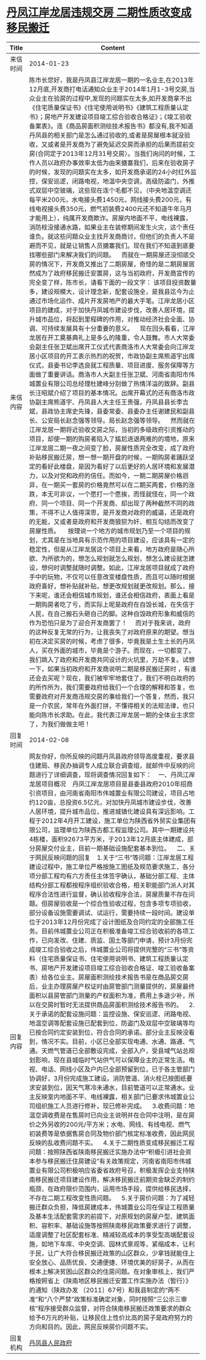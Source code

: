 # <a href="http://www.shangluo.gov.cn/zmhd/ldxxxx.jsp?urltype=leadermail.LeaderMailContentUrl&wbtreeid=1112&leadermailid=2247">丹凤江岸龙居违规交房   二期性质改变成移民搬迁</a>
| Title |                                                                                                                                                                                                                                                                                                                                                                                                                                                                                                                                                                                                                                                                                                                                                                                                                                                                                                                                                                                                     Content                                                                                                                                                                                                                                                                                                                                                                                                                                                                                                                                                                                                                                                                                                                                                                                                                                                                                                                                                                                                     |
|:-----:|-----------------------------------------------------------------------------------------------------------------------------------------------------------------------------------------------------------------------------------------------------------------------------------------------------------------------------------------------------------------------------------------------------------------------------------------------------------------------------------------------------------------------------------------------------------------------------------------------------------------------------------------------------------------------------------------------------------------------------------------------------------------------------------------------------------------------------------------------------------------------------------------------------------------------------------------------------------------------------------------------------------------------------------------------------------------------------------------------------------------------------------------------------------------------------------------------------------------------------------------------------------------------------------------------------------------------------------------------------------------------------------------------------------------------------------------------------------------------------------------------------------------------------------------------------------------------------------------------------------------------------------------------------------------------------------------------------------------------------------------------------------------------------------------------------------------------------------------------------------------------------------------------------------------------------------------------------------------------------------------------------------------|
| 来信时间  | 2014-01-23                                                                                                                                                                                                                                                                                                                                                                                                                                                                                                                                                                                                                                                                                                                                                                                                                                                                                                                                                                                                                                                                                                                                                                                                                                                                                                                                                                                                                                                                                                                                                                                                                                                                                                                                                                                                                                                                                                                                                                                                      |
| 来信内容  | 陈市长您好，我是丹凤县江岸龙居一期的一名业主,在2013年12月底,开发商打电话通知众业主于2014年1月1-3号交房,当众业主在验房的过程中,发现的问题实在太多,如开发商拿不出《住宅质量保证书》《住宅使用说明书》《建筑工程质量认定书》；房地产开发建设项目竣工综合验收合格证》；《竣工验收备案表》。连《商品房面积测绘技术报告书》都没有,我不知道丹凤县的相关部门是怎么通过验收的,或者是房屋根本就没验收，又或者是开发商为了避免延迟交房而承担的后果而提前交房(合同定于2013年12月31号交房）。当我们询问的时候，工作人员以政府办事效率太低为由来搪塞我们，后来在验收房子的时候，发现的问题实在太多，如开发商承诺的24小时红外监控，保安巡逻，闭路电视，地温中央空调，高级防盗门，外推式双层中空玻璃，这些现在连个毛都不见，（中央地温空调还每平米200元，水电接头费1450元，网线接头费200元，有线电视接头费350元，燃气初装费2400元还不知道牛年马月才能用上），纯属开发商欺诈。房屋内地面不平，电线裸露，消防栓没接通水路，如果业主在装修期间发生火灾，这个责任谁负。就这些问题众业主找开发商商讨，但他们的负责人不是避而不见，就是让销售人员搪塞我们。现在我们不知道到底要找哪些部门来解决我们的问题。    而就在一期房屋还没彻底交房的情况下，开发商又推出了二期房屋，奇怪的是二期房屋居然成为了政府移民搬迁安置房，这与当初政府，开发商宣传的完全变了样，陈市长，请看下面的一段文字： 该项目投资数量多，建设规模大，设计理念新，配套设施全，是我县迄今为止通过市场化运作、成片开发房地产的最大手笔。江岸龙居小区项目的建成，对于加快丹凤城市建设步伐，改善人居环境，提升城市品位，将起到里程碑的作用，对推动经济社会全面、协调、可持续发展具有十分重要的意义。    现在回头看看，江岸龙居在开工奠基典礼上是多么的隆重，令人鼓舞。市人大常委会副主任张卫斌出席开工仪式代表商洛市人大常委会向江岸龙居小区项目的开工表示热烈的祝贺，市政协副主席熊道宇出席仪式，县委书记李选良就工程质量、项目进度、服务保障等方面做了重要讲话。商洛市人大副主任张卫斌、河南省南阳市伟城置业有限公司总经理杜建峰分别做了热情洋溢的致辞。副县长汪昭斌介绍了项目的基本情况。出席开幕式的还有商洛市政协副主席熊道宇、丹凤县人大主任王贵强，丹凤县县长李吉斌，县政协主席史先锋，县委常委、县委办主任谢建民和副县长、公安局长赵念强等领导。局长赵念强等领导。    然而就在江岸龙居一期将近验收交房之际，当初的多级政府引资推动的项目，却使一期的购房者陷入了尴尬进退两难的的境地，原来江岸龙居二期一夜之间变了脸，房屋性质完全改变，成了政府补贴移民搬迁房，想一想一期开盘的时候，一期购房者踊跃坚定的看好此楼盘，是因为看好了以后更好的人居环境和发展潜力，以及对党和政府的信任。而如今，一期二期房屋价格迥异，在一期买一套房的价格竟然可以在二期买两套，价格的涨跌，本无可非议，一个愿打一个愿挨，而怪就怪在，同一个政府、同一个项目、同一个开发商、却出现了两种截然不同的政策，不得不让人值得深思，是开发商对政府的威逼，还是政府的无能，又或者是政府和开发商狼狈为奸、相互勾结而改变了房屋性质。     按理说一个地方的城市规划乃至一个项目的规划，尤其是在当地具有示范作用的项目建设，应该具有一定的稳定性，但是从江岸龙居这个项目上来看，地方政府是随心所欲、为所欲为的，想怎么规划就怎么规划，想怎么建设就怎建设，想何时调整就随时调整。如此，江岸龙居项目就成了政府手中的玩物，不仅可以任意改变楼盘性质，而且可以随时根据政府喜好，想补贴就补贴，想更改规划就更改规划。那么，接下来呢，谁还会相信城市规划，谁还会相信政府，表面上看是一期购房者吃了亏，而实际上呢是政府在自毁长城，在失信于人民，在自己搬石头砸自己的脚。这种自毁政府形象和威信的作为恐怕只是为了迎合开发商罢了！     而对于我来说，政府的这种反复无常的行为，让我丧失了对政府原来的期望。想当初在决定买房的时候，考虑了很多，毕竟我是土生土长的丹凤人，买在外面的城市，毕竟是个游子。而现在，一切都变了。我们跳入了政府和开发商共同设计的火坑里，万劫不复。试想一下，如果当初政府和开发商说明二期是移民搬迁房时 ，有谁还会去买呢？现在，我们被牢牢地套住了，我们不明白政府的的所作所为，我们需要政府给我们一个合理的解释和答复，也需要政府对开发商违规交房的事给我们一个答复，然而，我只是一介农民，常年在外面打拼，不懂得相关的法规法律，也只能向陈市长求助。在此，我代表江岸龙居一期的全体业主求您了，为我们做做主吧！ |
| 回复时间  | 2014-02-08                                                                                                                                                                                                                                                                                                                                                                                                                                                                                                                                                                                                                                                                                                                                                                                                                                                                                                                                                                                                                                                                                                                                                                                                                                                                                                                                                                                                                                                                                                                                                                                                                                                                                                                                                                                                                                                                                                                                                                                                      |
| 回复内容  | 网友你好，你所反映的问题丹凤县政府领导高度重视，要求县住建局、移民办抽调专人成立联合调查组，就邮件中反映的问题进行了详细调查，现将调查情况回复如下：    一、丹凤江岸龙居项目概况    丹凤江岸龙居项目是县委县政府2010年招商引资项目，由河南省南阳市伟城置业有限公司建设，项目占地约120亩，总投资6.5亿元，对加快丹凤城市建设步伐，改善人居环境，提升城市品位，推进城镇化建设具有深远影响。工程于2012年4月开工建设，施工单位为陕西省外贸实业集团有限公司，监理单位为陕西古都工程监理公司。其中一期建设共4栋楼，面积92673平方米，于2013年12月底主体建成，部分房屋交付业主，目前一期基础设施配套基本到位。    二、关于网民反映问题的回复    1.关于“三书”等问题：江岸龙居工程建设过程中，施工单位严格按施工图纸及规范要求施工，各分项分部工程均有六方责任主体签字确认，基础分部工程、主体结构分部工程都按程序组织验收合格，相关职能部门派人对其程序合法性进行监督，确认验收程序合法，房屋质量不存在问题。但房屋验收是一个综合性验收过程，包含多项专项验收，部分设备设施需要调试、试运行，需要持续一段时间。建设单位于2013年12月份完成了设计图纸及合同约定的全部施工任务。目前伟城置业公司正在积极准备竣工综合验收前的各项工作，已向发改、住建、质监、国土等部门申请，预计3月份完成竣工综合验收之后，伟城置业公司将提供完整的“三书”等资料（住宅质量保证书、住宅使用说明书、建筑工程质量认定书、房地产开发建设项目竣工综合验收合格证、竣工验收备案表）给各位业主。房屋面积测绘技术报告书是在商品房交房后，业主办理房屋产权证时由房管部门测量提供的，房屋最终面积以县房管部门测量的产权面积为准，费用上多退少补，所以在交房时暂时无法提供商品房面积测绘技术报告书的。    2.关于承诺的配套设施问题：监控设施、保安巡逻、闭路电视、地温空调等配套设施已配套到位，防盗门及双层中空玻璃等均已按合同约定安装到位，符合合同的承诺。部分业主反映没看到，情况不实。目前，小区已全部实现电通、水通、路通、气通。天燃气管道已全部敷设完成，全部入户，受县域气站总规划影响，现在县城临时气站供气可以保障业主的正常生活。电视、电话、网线小区及户内已全部预留到位，已于各主管部门协调好，3月份完成施工建设。消防管道、消火栓已按图纸要求安装到位，因天气寒冷未通水，目前管道可以正常通水。业主反映室内地面不平、电线裸露，相关部门已要求伟城置业公司组织施工人员进行修补，现已修补完成。    3.收费问题：地温空调收费是在售房时已向业主说明并在合同中注明，是在房价之外另收的200元/平方米；水电、网线、有线电视、燃气初装费等是依据售房合同及物价部门核定标准收费，因此网民反映的乱收费问题不实。    4.关于二期性质变成移民搬迁工程问题：按照陕西省陕南移民搬迁实施办法中“积极引进社会资本参与移民搬迁住房建设”有关政策规定，河南省南阳市伟城置业有限公司积极响应省委省政府号召，积极发挥企业支持陕南移民搬迁项目建设作用，解决移民搬迁前期资金缺乏的制约瓶颈，在政府限价范围内，运用市场手段，提供给移民选择，不存在二期工程改变性质问题。    5.关于房价问题：为了减轻搬迁群众负担，降低房建成本，伟城置业公司在保证工程质量及基本生活配套需求的前提下，对原规划的房屋户型、建筑面积、容积率、基础设施等按照陕南移民政策要求进行了调整，适度调整了社区配套标准、精减较高成本的享受型高端配套设施，如地下车库、中央空调、园林式景观等，紧缩成本，让利于民，让广大符合移民搬迁政策的山区群众，少拿钱就能住上安全放心、品质优良、交通便捷、环境优美的好房子，从而在根本上解决贫困山区群众的住房问题。在对象审核上，我们严格按照省上《陕南地区移民搬迁安置工作实施办法（暂行）》的通知（陕政办发 〔2011〕67号）和我县制定的“两不准”和“八个严禁”政策标准确定对象，同时按照“三公示三审核”程序接受群众监督，对符合陕南移民搬迁政策要求的群众给予6万元的补贴，让移民住上性价比高的房子是政府努力的方向和目的。因此，网民反映房价问题不实。                                                                                                                                                                                                       |
| 回复机构  | <a href="../../categories/agencies/丹凤县人民政府.md">丹凤县人民政府</a>                                                                                                                                                                                                                                                                                                                                                                                                                                                                                                                                                                                                                                                                                                                                                                                                                                                                                                                                                                                                                                                                                                                                                                                                                                                                                                                                                                                                                                                                                                                                                                                                                                                                                                                                                                                                                                                                                                                                                        |